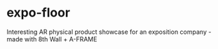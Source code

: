 # expo-floor
Interesting AR physical product showcase for an exposition company - made with 8th Wall + A-FRAME
